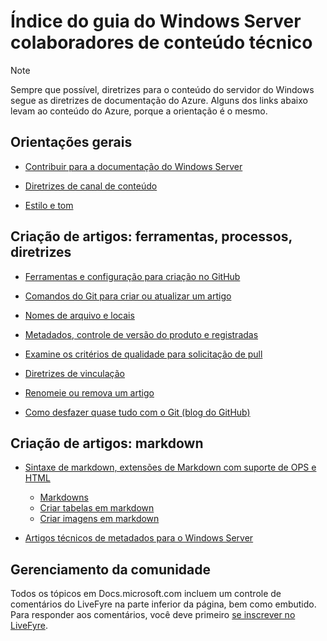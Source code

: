 <properties title="" pageTitle="Índice do guia dos colaboradores de conteúdo técnico do Windows" description="Lista os artigos disponíveis no guia do Windows Server colaboradores de conteúdo técnico para technet.microsoft.com." author="kathydav" manager="dongill" />

<tags ms.service="contributor-guide" ms.topic="article" ms.tgt_pltfrm="" ms.workload="" ms.date="8/31/2016" ms.author="kathydav" />

# <a name="windows-server-technical-content-contributors-guide-index"></a>Índice do guia do Windows Server colaboradores de conteúdo técnico

> [!Note]
> Sempre que possível, diretrizes para o conteúdo do servidor do Windows segue as diretrizes de documentação do Azure. Alguns dos links abaixo levam ao conteúdo do Azure, porque a orientação é o mesmo.

## <a name="general-guidance"></a>Orientações gerais

- [Contribuir para a documentação do Windows Server](git-steps-create-update-content.md)

- [Diretrizes de canal de conteúdo](https://github.com/Azure/azure-content/blob/master/contributor-guide/content-channel-guidance.md)

- [Estilo e tom](https://github.com/Azure/azure-content/blob/master/contributor-guide/style-and-voice.md)

## <a name="authoring-articles-tools-processes-guidance"></a>Criação de artigos: ferramentas, processos, diretrizes

- [Ferramentas e configuração para criação no GitHub](tools-and-setup.md)

- [Comandos do Git para criar ou atualizar um artigo](git-steps-create-update-content.md)

- [Nomes de arquivo e locais](file-names-and-locations.md)

- [Metadados, controle de versão do produto e registradas](metadata-OSversioning-and-trademarks.md)

- [Examine os critérios de qualidade para solicitação de pull](contributor-guide-pr-criteria.md)

- [Diretrizes de vinculação](create-links-markdown.md/)

- [Renomeie ou remova um artigo](rename-or-retire.md)

- [Como desfazer quase tudo com o Git (blog do GitHub)](https://github.com/blog/2019-how-to-undo-almost-anything-with-git)

## <a name="authoring-articles-markdown"></a>Criação de artigos: markdown

- [Sintaxe de markdown, extensões de Markdown com suporte de OPS e HTML](https://opsdocs.azurewebsites.net/en-us/opsdocs/partnerdocs/gfm)
   - [Markdowns](./media/documents/markdown-cheatsheet.pdf?raw=true)
   - [Criar tabelas em markdown](https://github.com/Azure/azure-content/blob/master/contributor-guide/create-tables-markdown.md)
   - [Criar imagens em markdown](create-images-markdown.md)

- [Artigos técnicos de metadados para o Windows Server](https://ppe.msdn.microsoft.com/en-us/ce-csi-docs/ops/ops-onboarding/managing-content/content-meta-data?branch=master)

## <a name="community-management"></a>Gerenciamento da comunidade

Todos os tópicos em Docs.microsoft.com incluem um controle de comentários do LiveFyre na parte inferior da página, bem como embutido. Para responder aos comentários, você deve primeiro [se inscrever no LiveFyre](https://github.com/Microsoft/azure-docs/blob/79cc9a099211fddb43ab739136df95bfeaf4c5cd/contributor-guide/tools-and-setup.md#sign-up-for-livefyre).
